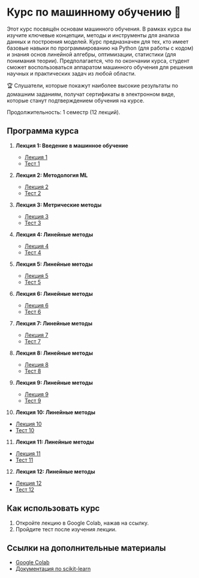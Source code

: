 # Курс по машинному обучению 🧠

Этот курс посвящён основам машинного обучения. В рамках курса вы изучите ключевые концепции, методы и инструменты для анализа данных и построения моделей. 
Курс предназначен для тех, кто имеет базовые навыки по программированию на Python (для работы с кодом) и знания основ линейной алгебры, оптимизации, статистики (для понимания теории).
Предполагается, что по окончании курса, студент сможет воспользоваться аппаратом машинного обучения для решения научных и практических задач из любой области.

🏆 Слушатели, которые покажут наиболее высокие результаты по домашним заданиям, получат сертификаты в электронном виде, которые станут подтверждением обучения на курсе.

Продолжительность: 1 семестр (12 лекций).
## Программа курса

1. **Лекция 1: Введение в машинное обучение**
   - [Лекция 1](Лекция_1_Вводная.ipynb)
   - [Тест 1](Lecture_1/Test_1_Link.md)

2. **Лекция 2: Методология ML**
   - [Лекция 2](Лекция_2_Методология_ML.ipynb)
   - [Тест 2](https://docs.google.com/forms/d/e/1FAIpQLScSrCGy5h84iUULEtIPWcel9lAG6kguWVRKMSlZAQMqjhlS7Q/viewform?usp=header)

3. **Лекция 3: Метрические методы**
   - [Лекция 3](Лекция_3_Метрические_методы.ipynb)
   - [Тест 3](Lecture_1/Test_1_Link.md)
  
4. **Лекция 4: Линейные методы**
   - [Лекция 4](Лекция_4_Линейные_модели.ipynb)
   - [Тест 4](https://docs.google.com/forms/d/e/1FAIpQLSdfQ7WiM2I-10dmd44vZ200kHnr2kH6LK4p8zyHSwVM0Tzn7A/viewform?usp=header)
  
5. **Лекция 5: Линейные методы**
   - [Лекция 5](Лекция_5_Ядерные_методы_машинного_обучения.ipynb)
   - [Тест 5]()

6. **Лекция 6: Линейные методы**
   - [Лекция 6](Лекция_6_Решающие_деревья.ipynb)
   - [Тест 6]()
  
7. **Лекция 7: Линейные методы**
   - [Лекция 7](Лекция_7_Ансамблевые_алгоритмы_машинного_обучения.ipynb)
   - [Тест 7]()
  
8. **Лекция 8: Линейные методы**
   - [Лекция 8](Лекция_8_Метрики_качества.ipynb)
   - [Тест 8]()
  
9. **Лекция 9: Линейные методы**
   - [Лекция 9](Лекция_9_Снижение_размерности_данных.ipynb)
   - [Тест 9](https://docs.google.com/forms/d/e/1FAIpQLSdhzSoo-MJMe37EEyOezf7UN0IWFHpJv99VFWthyv2ijRwekg/viewform?usp=header)

10. **Лекция 10: Линейные методы**
   - [Лекция 10](Лекция_10_Задача_кластеризации.ipynb)
   - [Тест 10](https://docs.google.com/forms/d/e/1FAIpQLSeDzsF6d154YafdHkZel18q9X8_QwgCwuxyOUIqTgXCYLatbA/viewform?usp=header)
  
11. **Лекция 11: Линейные методы**
   - [Лекция 11](Лекция_11_Рекомендательные_системы.ipynb)
   - [Тест 11](https://docs.google.com/forms/d/e/1FAIpQLScSl6m8339VMfG3JNw-VMrTX6ZTTUX7xI_Efij6fJEFdFhzUw/viewform?usp=header)
  
12. **Лекция 12: Линейные методы**
   - [Лекция 12](Лекция_12_Нейронные_сети.ipynb)
   - [Тест 12]()


## Как использовать курс
1. Откройте лекцию в Google Colab, нажав на ссылку.
2. Пройдите тест после изучения лекции.

## Ссылки на дополнительные материалы
- [Google Colab](https://colab.research.google.com/)
- [Документация по scikit-learn](https://scikit-learn.org/stable/)
